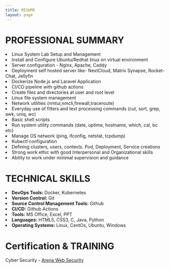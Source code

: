 ```yaml
---
title: RESUME
layout: page
---
```

<div style="text-align: left"> 
<h1> PROFESSIONAL SUMMARY </h1>

<li> Linux System Lab Setup and Management </li>
<li> Install and Configure Ubuntu/Redhat linux on virtual environment </li>
<li> Server configuration - Nginx, Apache, Caddy</li>
<li> Deployment self hosted server like- NextCloud, Matrix Synapse, Rocket-Chat, Jellyfin</li>
<li> Dockerize Node.js and Laravel  Application </li>
<li> CI/CD pipeline with github actions</li>
<li> Create files and directories at user and root level</li>
<li> Linux file system management</li>
<li> Network utilities (nmtui,nmcli,firewall,traceroute)</li>
<li> Everyday use of filters and text processing commands (cut, sort, grep, awk, uniq, wc)</li>
<li> Basic shell scripts</li>
<li> Run system utility commands (date, uptime, hostname, which, cal, bc etc)</li>
<li> Manage OS network (ping, ifconfig, netstat, tcpdump)</li>
<li> Kubectl configuration</li>
<li> Defining clusters, users, contexts. Pod, Deployment, Service creations</li>
<li> Strong work ethic with good Interpersonal and Organizational skills</li>
<li> Ability to work under minimal supervision and guidance</li>



<h1> TECHNICAL SKILLS </h1>
<li> <b> DevOps Tools: </b> Docker, Kubernetes</li>
<li> <b> Version Control:</b> Git</li> 
<li> <b> Source Control Management Tools:</b>  Github</li>
<li> <b> CI/CD:</b> Github Actions</li>
<li> <b> Tools:</b>  MS Office, Excel, PPT</li>
<li> <b> Languages:</b>  HTML5, CSS3, C, Java, Python</li>
<li> <b> Operating Systems:</b> Linux, CentOs, Ubuntu, Windows </li>


<h1> Certification & TRAINING </h1>

Cyber Security - <a href="https://drive.google.com/file/d/1fobkHYTVKdqiG2Lge7wr3kzgAlwHaM20/view?usp=sharing">Arena Web Security</a>


</div>